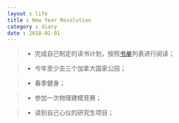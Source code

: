 ```yaml
---
layout : life
title : New Year Resolution
category : diary
date : 2018-01-01
---
```


> * 完成自己制定的读书计划，按照[书单]()列表进行阅读；

> * 今年至少去三个加拿大国家公园；

> * 春季健身；

> * 参加一次物理建模竞赛；

> * 读到自己心仪的研究生项目；



